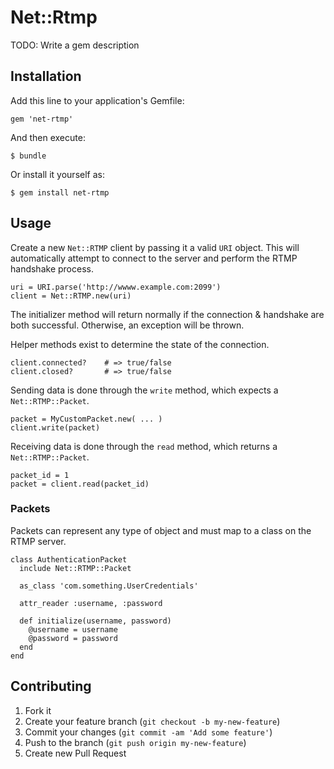 # Net::Rtmp

TODO: Write a gem description

## Installation

Add this line to your application's Gemfile:

    gem 'net-rtmp'

And then execute:

    $ bundle

Or install it yourself as:

    $ gem install net-rtmp

## Usage

Create a new `Net::RTMP` client by passing it a valid `URI` object.  This will
automatically attempt to connect to the server and perform the RTMP handshake
process.

    uri = URI.parse('http://wwww.example.com:2099')
    client = Net::RTMP.new(uri)

The initializer method will return normally if the connection & handshake are
both successful.  Otherwise, an exception will be thrown.

Helper methods exist to determine the state of the connection.

    client.connected?    # => true/false
    client.closed?       # => true/false

Sending data is done through the `write` method, which expects a
`Net::RTMP::Packet`.

    packet = MyCustomPacket.new( ... )
    client.write(packet)

Receiving data is done through the `read` method, which returns a
`Net::RTMP::Packet`.

    packet_id = 1
    packet = client.read(packet_id)

### Packets

Packets can represent any type of object and must map to a class on the RTMP
server.

    class AuthenticationPacket
      include Net::RTMP::Packet

      as_class 'com.something.UserCredentials'

      attr_reader :username, :password

      def initialize(username, password)
        @username = username
        @password = password
      end
    end

## Contributing

1. Fork it
2. Create your feature branch (`git checkout -b my-new-feature`)
3. Commit your changes (`git commit -am 'Add some feature'`)
4. Push to the branch (`git push origin my-new-feature`)
5. Create new Pull Request
